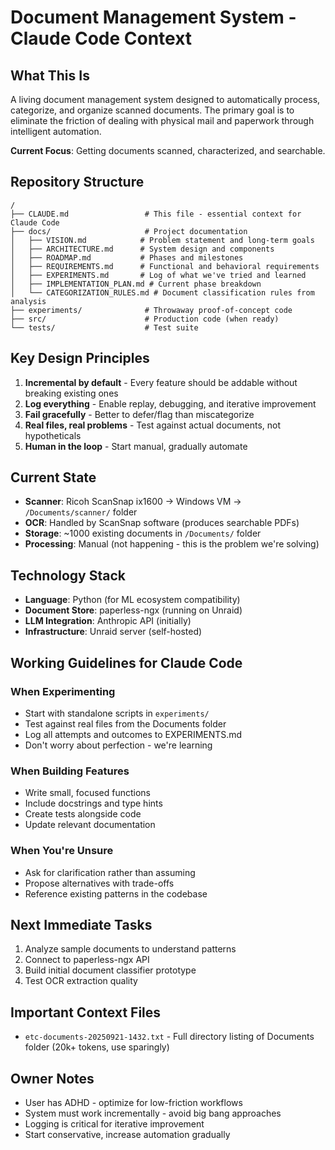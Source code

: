 # Document Management System - Claude Code Context

## What This Is
A living document management system designed to automatically process, categorize, and organize scanned documents. The primary goal is to eliminate the friction of dealing with physical mail and paperwork through intelligent automation.

**Current Focus**: Getting documents scanned, characterized, and searchable.

## Repository Structure
```
/
├── CLAUDE.md                 # This file - essential context for Claude Code
├── docs/                     # Project documentation
│   ├── VISION.md            # Problem statement and long-term goals
│   ├── ARCHITECTURE.md      # System design and components
│   ├── ROADMAP.md           # Phases and milestones
│   ├── REQUIREMENTS.md      # Functional and behavioral requirements
│   ├── EXPERIMENTS.md       # Log of what we've tried and learned
│   ├── IMPLEMENTATION_PLAN.md # Current phase breakdown
│   └── CATEGORIZATION_RULES.md # Document classification rules from analysis
├── experiments/              # Throwaway proof-of-concept code
├── src/                      # Production code (when ready)
└── tests/                    # Test suite
```

## Key Design Principles
1. **Incremental by default** - Every feature should be addable without breaking existing ones
2. **Log everything** - Enable replay, debugging, and iterative improvement  
3. **Fail gracefully** - Better to defer/flag than miscategorize
4. **Real files, real problems** - Test against actual documents, not hypotheticals
5. **Human in the loop** - Start manual, gradually automate

## Current State
- **Scanner**: Ricoh ScanSnap ix1600 → Windows VM → `/Documents/scanner/` folder
- **OCR**: Handled by ScanSnap software (produces searchable PDFs)
- **Storage**: ~1000 existing documents in `/Documents/` folder
- **Processing**: Manual (not happening - this is the problem we're solving)

## Technology Stack
- **Language**: Python (for ML ecosystem compatibility)
- **Document Store**: paperless-ngx (running on Unraid)
- **LLM Integration**: Anthropic API (initially)
- **Infrastructure**: Unraid server (self-hosted)

## Working Guidelines for Claude Code

### When Experimenting
- Start with standalone scripts in `experiments/`
- Test against real files from the Documents folder
- Log all attempts and outcomes to EXPERIMENTS.md
- Don't worry about perfection - we're learning

### When Building Features
- Write small, focused functions
- Include docstrings and type hints
- Create tests alongside code
- Update relevant documentation

### When You're Unsure
- Ask for clarification rather than assuming
- Propose alternatives with trade-offs
- Reference existing patterns in the codebase

## Next Immediate Tasks
1. Analyze sample documents to understand patterns
2. Connect to paperless-ngx API
3. Build initial document classifier prototype
4. Test OCR extraction quality

## Important Context Files
- `etc-documents-20250921-1432.txt` - Full directory listing of Documents folder (20k+ tokens, use sparingly)

## Owner Notes
- User has ADHD - optimize for low-friction workflows
- System must work incrementally - avoid big bang approaches
- Logging is critical for iterative improvement
- Start conservative, increase automation gradually
